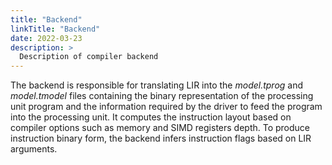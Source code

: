 ```yaml
---
title: "Backend"
linkTitle: "Backend"
date: 2022-03-23
description: >
  Description of compiler backend
---
```


The backend is responsible for translating LIR into the _model.tprog_ and _model.tmodel_ files containing the binary representation of the processing unit program and the information required by the driver to feed the program into the processing unit. It computes the instruction layout based on compiler options such as memory and SIMD registers depth. To produce instruction binary form, the backend infers instruction flags based on LIR arguments.